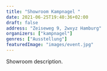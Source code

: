 ```yaml
---
title: "Showroom Kampnagel "
date: 2021-06-25T19:40:36+02:00
draft: false
address: "Zeiseweg 9, 2wxyz Hamburg"
organizers: ["kampnagel"]
genres: ["Ausstellung"]
featuredImage: "images/event.jpg"
---
```


Showroom description.
